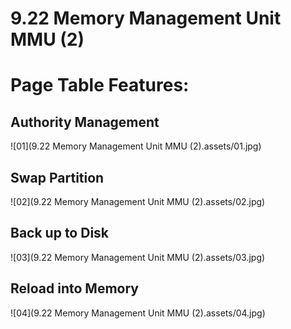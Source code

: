 # 9.22 Memory Management Unit MMU (2)

# Page Table Features:

## Authority Management

![01](9.22 Memory Management Unit MMU (2).assets/01.jpg)

## Swap Partition

![02](9.22 Memory Management Unit MMU (2).assets/02.jpg)

## Back up to Disk

![03](9.22 Memory Management Unit MMU (2).assets/03.jpg)

## Reload  into Memory

![04](9.22 Memory Management Unit MMU (2).assets/04.jpg)